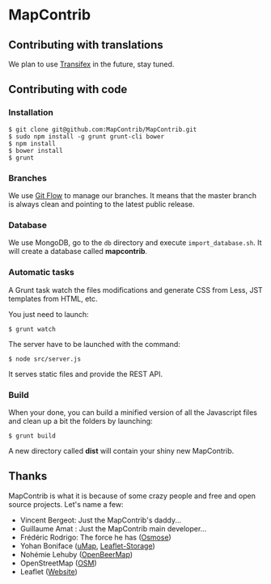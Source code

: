 # MapContrib


## Contributing with translations

We plan to use [Transifex](http://www.transifex.com) in the future, stay tuned.


## Contributing with code

### Installation

    $ git clone git@github.com:MapContrib/MapContrib.git
    $ sudo npm install -g grunt grunt-cli bower
    $ npm install
    $ bower install
    $ grunt


### Branches

We use [Git Flow](https://github.com/nvie/gitflow) to manage our branches. It means that the master branch is always clean and pointing to the latest public release.


### Database

We use MongoDB, go to the `db` directory and execute `import_database.sh`. It will create a database called **mapcontrib**.

### Automatic tasks

A Grunt task watch the files modifications and generate CSS from Less, JST templates from HTML, etc.

You just need to launch:

    $ grunt watch


The server have to be launched with the command:

    $ node src/server.js

It serves static files and provide the REST API.


### Build

When your done, you can build a minified version of all the Javascript files and clean up a bit the folders by launching:

    $ grunt build

A new directory called **dist** will contain your shiny new MapContrib.


## Thanks

MapContrib is what it is because of some crazy people and free and open source projects. Let's name a few:

* Vincent Bergeot: Just the MapContrib's daddy...
* Guillaume Amat : Just the MapContrib main developer...
* Frédéric Rodrigo: The force he has ([Osmose](https://github.com/osm-fr/osmose-backend))
* Yohan Boniface ([uMap](https://bitbucket.org/yohanboniface/umap), [Leaflet-Storage](https://github.com/yohanboniface/Leaflet.Storage))
* Nohémie Lehuby ([OpenBeerMap](https://github.com/OpenBeerMap/OpenBeerMap.github.io))
* OpenStreetMap ([OSM](http://osm.org))
* Leaflet ([Website](http://leafletjs.com))
